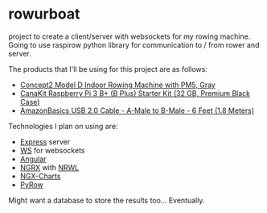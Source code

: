# rowurboat
project to create a client/server with websockets for my rowing machine.  Going to use raspirow python library for communication to / from rower and server.

The products that I'll be using for this project are as follows:
* <a target="_blank" href="https://www.amazon.ca/gp/product/B00NH9WF4K/ref=as_li_tl?ie=UTF8&camp=15121&creative=330641&creativeASIN=B00NH9WF4K&linkCode=as2&tag=ajdub-20&linkId=6a52efc0a7b4f5481b10ecd576db3f0e">Concept2 Model D Indoor Rowing Machine with PM5, Gray</a><img src="//ir-ca.amazon-adsystem.com/e/ir?t=ajdub-20&l=am2&o=15&a=B00NH9WF4K" width="1" height="1" border="0" alt="" style="border:none !important; margin:0px !important;" />
* <a target="_blank" href="https://www.amazon.ca/gp/product/B07BD56DW5/ref=as_li_tl?ie=UTF8&camp=15121&creative=330641&creativeASIN=B07BD56DW5&linkCode=as2&tag=ajdub-20&linkId=eb7b47cb6b35d69ad4c0fd9f4c504284">CanaKit Raspberry Pi 3 B+ (B Plus) Starter Kit (32 GB, Premium Black Case)</a><img src="//ir-ca.amazon-adsystem.com/e/ir?t=ajdub-20&l=am2&o=15&a=B07BD56DW5" width="1" height="1" border="0" alt="" style="border:none !important; margin:0px !important;" />
* <a target="_blank" href="https://www.amazon.ca/gp/product/B00NH11KIK/ref=as_li_tl?ie=UTF8&camp=15121&creative=330641&creativeASIN=B00NH11KIK&linkCode=as2&tag=ajdub-20&linkId=50dfdb7df86437b81a241b2ece0a96ac">AmazonBasics USB 2.0 Cable - A-Male to B-Male - 6 Feet (1.8 Meters)</a><img src="//ir-ca.amazon-adsystem.com/e/ir?t=ajdub-20&l=am2&o=15&a=B00NH11KIK" width="1" height="1" border="0" alt="" style="border:none !important; margin:0px !important;" />

Technologies I plan on using are:
* <a target="_blank" href="https://github.com/expressjs/express">Express</a> server
* <a target="_blank" href="https://github.com/websockets/ws">WS</a> for websockets
* <a target="_blank" href="https://github.com/angular/angular">Angular</a>
* <a target="_blank" href="https://github.com/ngrx/platform">NGRX</a> with  <a target="_blank" href="https://github.com/nrwl/nx">NRWL</a>
* <a target="_blank" href="https://github.com/swimlane/ngx-charts">NGX-Charts</a>
* <a target="_blank" href="https://github.com/uvd/PyRow">PyRow</a>

Might want a database to store the results too... Eventually.
